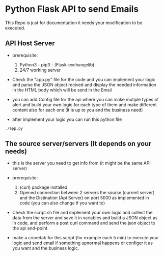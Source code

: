 # Python Flask API to send Emails
This Repo is just for documentation it needs your modification to be executed. 

## API Host Server

- prerequisite:

    1. Python3 - pip3 - (Flask-exchangelib)
    2. 24/7 working server

- Check the "app.py" file for the code and you can implement your logic and parse the JSON object recived and display the needed information in the HTML body which will be send in the Email

- you can add Config file for the api where you can make mutiple types of alert and build your own logic for each type of them and make different content also for each one (it is up to you and the business need)

- after implement your logic you can run this python file

```bash
./app.py
```

## The source server/servers (It depends on your needs)

- this is the server you need to get info from (it might be the same API server)

- prerequisite:

    1. (curl) package installed 
    2. Opened connection between 2 servers the sourse (current server) and the Distination (Api Server) on port 5000 as implemented in code (you can also change if you want to)

- Check the script.sh file and implement your own logic and collect the data from the server and save it in variables and build a JSON object as in code, and perform a post curl command and send the json object to the api end-point.

- make a cronetab for this script (for example each 5 min) to execute your logic and send email if something upnormal happens or configer it as you want and the business logic.